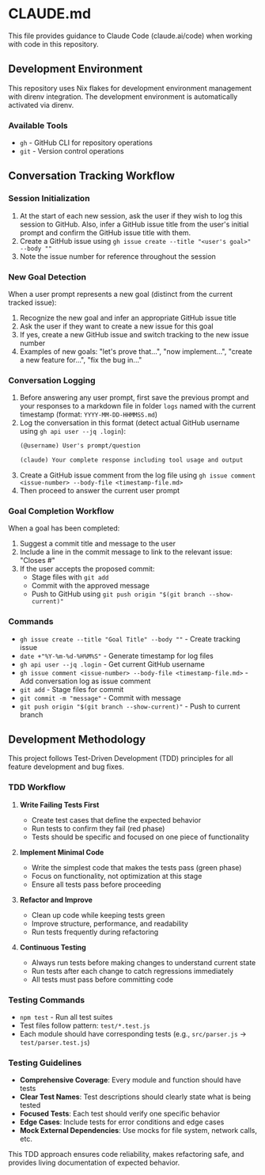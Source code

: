 # CLAUDE.md

This file provides guidance to Claude Code (claude.ai/code) when working with code in this repository.

## Development Environment

This repository uses Nix flakes for development environment management with direnv integration. The development environment is automatically activated via direnv.

### Available Tools
- `gh` - GitHub CLI for repository operations
- `git` - Version control operations

## Conversation Tracking Workflow

### Session Initialization
1. At the start of each new session, ask the user if they wish to log this session to GitHub. Also, infer a GitHub issue title from the user's initial prompt and confirm the GitHub issue title with them. 
2. Create a GitHub issue using `gh issue create --title "<user's goal>" --body ""`
3. Note the issue number for reference throughout the session

### New Goal Detection
When a user prompt represents a new goal (distinct from the current tracked issue):
1. Recognize the new goal and infer an appropriate GitHub issue title
2. Ask the user if they want to create a new issue for this goal
3. If yes, create a new GitHub issue and switch tracking to the new issue number
4. Examples of new goals: "let's prove that...", "now implement...", "create a new feature for...", "fix the bug in..."

### Conversation Logging
1. Before answering any user prompt, first save the previous prompt and your responses to a markdown file in folder `logs` named with the current timestamp (format: `YYYY-MM-DD-HHMMSS.md`)
2. Log the conversation in this format (detect actual GitHub username using `gh api user --jq .login`):
   ```markdown
   (@username) User's prompt/question
   
   (claude) Your complete response including tool usage and output
   ```
3. Create a GitHub issue comment from the log file using `gh issue comment <issue-number> --body-file <timestamp-file.md>`
4. Then proceed to answer the current user prompt

### Goal Completion Workflow
When a goal has been completed:
1. Suggest a commit title and message to the user
2. Include a line in the commit message to link to the relevant issue: "Closes #<issue-number>"
3. If the user accepts the proposed commit:
   - Stage files with `git add`
   - Commit with the approved message
   - Push to GitHub using `git push origin "$(git branch --show-current)"`

### Commands
- `gh issue create --title "Goal Title" --body ""` - Create tracking issue
- `date +"%Y-%m-%d-%H%M%S"` - Generate timestamp for log files
- `gh api user --jq .login` - Get current GitHub username
- `gh issue comment <issue-number> --body-file <timestamp-file.md>` - Add conversation log as issue comment
- `git add` - Stage files for commit
- `git commit -m "message"` - Commit with message
- `git push origin "$(git branch --show-current)"` - Push to current branch

## Development Methodology

This project follows Test-Driven Development (TDD) principles for all feature development and bug fixes.

### TDD Workflow

1. **Write Failing Tests First**
   - Create test cases that define the expected behavior
   - Run tests to confirm they fail (red phase)
   - Tests should be specific and focused on one piece of functionality

2. **Implement Minimal Code**
   - Write the simplest code that makes the tests pass (green phase)
   - Focus on functionality, not optimization at this stage
   - Ensure all tests pass before proceeding

3. **Refactor and Improve**
   - Clean up code while keeping tests green
   - Improve structure, performance, and readability
   - Run tests frequently during refactoring

4. **Continuous Testing**
   - Always run tests before making changes to understand current state
   - Run tests after each change to catch regressions immediately
   - All tests must pass before committing code

### Testing Commands

- `npm test` - Run all test suites
- Test files follow pattern: `test/*.test.js`
- Each module should have corresponding tests (e.g., `src/parser.js` → `test/parser.test.js`)

### Testing Guidelines

- **Comprehensive Coverage**: Every module and function should have tests
- **Clear Test Names**: Test descriptions should clearly state what is being tested
- **Focused Tests**: Each test should verify one specific behavior
- **Edge Cases**: Include tests for error conditions and edge cases
- **Mock External Dependencies**: Use mocks for file system, network calls, etc.

This TDD approach ensures code reliability, makes refactoring safe, and provides living documentation of expected behavior.